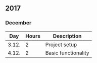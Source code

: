 ## 2017

### December

Day | Hours | Description
--------------- | ----- | ------
3.12.   |   2    | Project setup
4.12.   |   2    | Basic functionality
